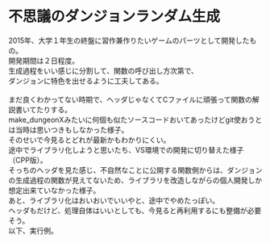 # 不思議のダンジョンランダム生成
2015年、大学１年生の終盤に習作兼作りたいゲームのパーツとして開発したもの。<br>
開発期間は２日程度。<br>
生成過程をいい感じに分割して、関数の呼び出し方次第で、<br>
ダンジョンに特色を出せるように工夫してある。<br>
<br>
まだ良くわかってない時期で、ヘッダじゃなくてCファイルに頑張って関数の解説書いてたりする。<br>
make_dungeonXみたいに何個も似たソースコードおいてあったけどgit使おうとは当時は思いつきもしなかった様子。<br>
そのせいで今見るとどれが最新かもわかりにくい。<br>
途中でライブラリ化しようと思いたち、VS環境での開発に切り替えた様子（CPP版）。<br>
そっちのヘッダを見た感じ、不自然なことに公開する関数側からは、ダンジョンの生成過程の関数が見えてないため、ライブラリを改造しながらの個人開発しか想定出来ていなかった様子。<br>
あと、ライブラリ化はおいおいでいいやと、途中でやめたっぽい。<br>
ヘッダもだけど、処理自体はいいとしても、今見ると再利用するにも整備が必要そう。<br>
以下、実行例。<br>
<img serc="https://github.com/asamichi/make_dungeon/blob/master/screen/1.jpg"><br>
<img serc="https://github.com/asamichi/make_dungeon/blob/master/screen/2.jpg"><br>
<img serc="https://github.com/asamichi/make_dungeon/blob/master/screen/3.jpg"><br>
<img serc="https://github.com/asamichi/make_dungeon/blob/master/screen/4.jpg"><br>
<img serc="https://github.com/asamichi/make_dungeon/blob/master/screen/5.jpg"><br>
